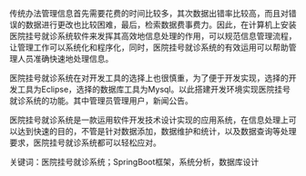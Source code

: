 
传统办法管理信息首先需要花费的时间比较多，其次数据出错率比较高，而且对错误的数据进行更改也比较困难，最后，检索数据费事费力。因此，在计算机上安装医院挂号就诊系统软件来发挥其高效地信息处理的作用，可以规范信息管理流程，让管理工作可以系统化和程序化，同时，医院挂号就诊系统的有效运用可以帮助管理人员准确快速地处理信息。

医院挂号就诊系统在对开发工具的选择上也很慎重，为了便于开发实现，选择的开发工具为Eclipse，选择的数据库工具为Mysql。以此搭建开发环境实现医院挂号就诊系统的功能。其中管理员管理用户，新闻公告。

医院挂号就诊系统是一款运用软件开发技术设计实现的应用系统，在信息处理上可以达到快速的目的，不管是针对数据添加，数据维护和统计，以及数据查询等处理要求，医院挂号就诊系统都可以轻松应对。

关键词：医院挂号就诊系统；SpringBoot框架，系统分析，数据库设计
